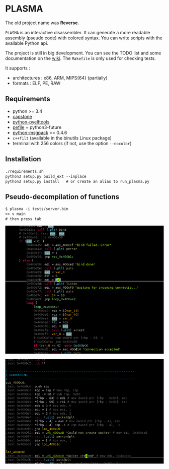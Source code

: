 PLASMA
======

The old project name was **Reverse**.

`PLASMA` is an interactive disassembler. It can generate a more readable
assembly (pseudo code) with colored syntax. You can write scripts with the
available Python api.

The project is still in big development. You can see the TODO list and some
documentation on the [wiki](https://github.com/joelpx/plasma/wiki).
The `Makefile` is only used for checking tests.

It supports :
* architectures : x86, ARM, MIPS{64} (partially)
* formats : ELF, PE, RAW


## Requirements

* python >= 3.4
* [capstone](https://github.com/aquynh/capstone)
* [python-pyelftools](https://github.com/eliben/pyelftools)
* [pefile](https://github.com/erocarrera/pefile) + python3-future
* [python-msgpack](https://github.com/msgpack/msgpack-python) >= 0.4.6
* `c++filt` (available in the binutils Linux package)
* terminal with 256 colors (if not, use the option `--nocolor`)


## Installation

    ./requirements.sh
    python3 setup.py build_ext --inplace
    python3 setup.py install   # or create an alias to run_plasma.py


## Pseudo-decompilation of functions

    $ plasma -i tests/server.bin
    >> v main
    # then press tab

![plasma](/images/screenshot.png?raw=true)

![plasma](/images/visual.png?raw=true)
